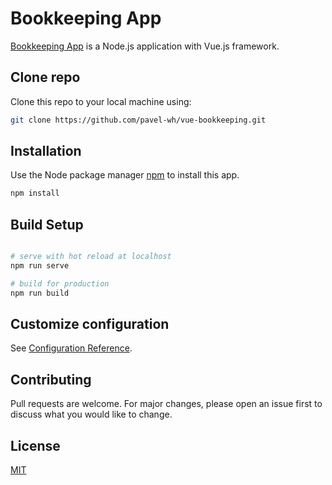 # Bookkeeping App

[Bookkeeping App](https://vue-bookkeeping.web.app) is a Node.js application with Vue.js framework.

## Clone repo

Clone this repo to your local machine using:

```bash
git clone https://github.com/pavel-wh/vue-bookkeeping.git
```

## Installation

Use the Node package manager [npm](https://www.npmjs.com/) to install this app.

```bash
npm install
```

## Build Setup

```bash

# serve with hot reload at localhost
npm run serve

# build for production
npm run build
```

## Customize configuration

See [Configuration Reference](https://cli.vuejs.org/config/).

## Contributing

Pull requests are welcome. For major changes, please open an issue first to discuss what you would like to change.

## License

[MIT](https://choosealicense.com/licenses/mit/)
